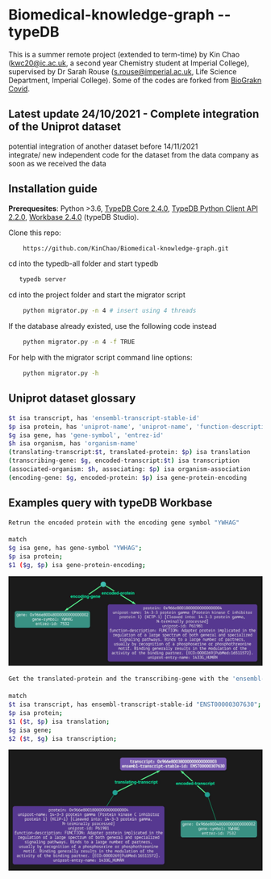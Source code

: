 # Biomedical-knowledge-graph -- typeDB
This is a summer remote project (extended to term-time) by Kin Chao (kwc20@ic.ac.uk, a second year Chemistry student at Imperial College), supervised by Dr Sarah Rouse (s.rouse@imperial.ac.uk, Life Science Department, Imperial College). Some of the codes are forked from [BioGrakn Covid](https://github.com/vaticle/typedb-data-bio-covid).

## Latest update 24/10/2021 - Complete integration of the Uniprot dataset
potential integration of another dataset before 14/11/2021 <br/>
integrate/ new independent code for the dataset from the data company as soon as we received the data 
## Installation guide
**Prerequesites**: Python >3.6, [TypeDB Core 2.4.0](https://vaticle.com/download#core), [TypeDB Python Client API 2.2.0](https://docs.vaticle.com/docs/client-api/python), [Workbase 2.4.0](https://vaticle.com/download#workbase) (typeDB Studio).

Clone this repo:
```bash 
    https://github.com/KinChao/Biomedical-knowledge-graph.git
```
cd into the typedb-all folder and start typedb
```bash 
   typedb server
```
cd into the project folder and start the migrator script

```bash
    python migrator.py -n 4 # insert using 4 threads
```
If the database already existed, use the following code instead

```bash
    python migrator.py -n 4 -f TRUE
```
For help with the migrator script command line options:

```bash
    python migrator.py -h
```

## Uniprot dataset glossary

```bash
$t isa transcript, has 'ensembl-transcript-stable-id' 
$p isa protein, has 'uniprot-name', 'uniprot-name', 'function-description', 'uniprot-entry-name'
$g isa gene, has 'gene-symbol', 'entrez-id' 
$h isa organism, has 'organism-name' 
(translating-transcript:$t, translated-protein: $p) isa translation 
(transcribing-gene: $g, encoded-transcript:$t) isa transcription 
(associated-organism: $h, associating: $p) isa organism-association 
(encoding-gene: $g, encoded-protein: $p) isa gene-protein-encoding 

```

## Examples query with typeDB Workbase
```bash
Retrun the encoded protein with the encoding gene symbol "YWHAG"

match
$g isa gene, has gene-symbol "YWHAG";
$p isa protein;
$1 ($g, $p) isa gene-protein-encoding;
```

![Query 1](Images/1.JPG)

```bash
Get the translated-protein and the transcribing-gene with the 'ensembl-transcript-stable-id' of 'ENST00000307630'

match
$t isa transcript, has ensembl-transcript-stable-id "ENST00000307630";
$p isa protein;
$1 ($t, $p) isa translation; 
$g isa gene;
$2 ($t, $g) isa transcription;
```
![Query 2](Images/2.JPG)
